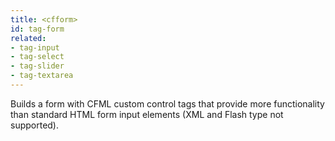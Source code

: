 ```yaml
---
title: <cfform>
id: tag-form
related:
- tag-input
- tag-select
- tag-slider
- tag-textarea
---
```


Builds a form with CFML custom control tags that provide more functionality than standard
  HTML form input elements (XML and Flash type not supported).
